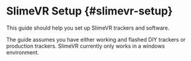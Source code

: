 # SlimeVR Setup {#slimevr-setup}

This guide should help you set up SlimeVR trackers and software.

The guide assumes you have either working and flashed DIY trackers or production trackers. SlimeVR currently only works in a windows environment.
